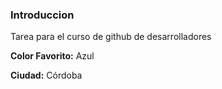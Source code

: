 ### Introduccion

Tarea para el curso de github de desarrolladores

**Color Favorito:** Azul

**Ciudad:** Córdoba
